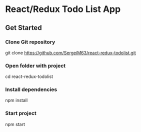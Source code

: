# React/Redux Todo List App

## Get Started

### Clone Git repository
git clone https://github.com/SergeiM63/react-redux-todolist.git

### Open folder with project
cd react-redux-todolist

### Install dependencies
npm install

### Start project
npm start
